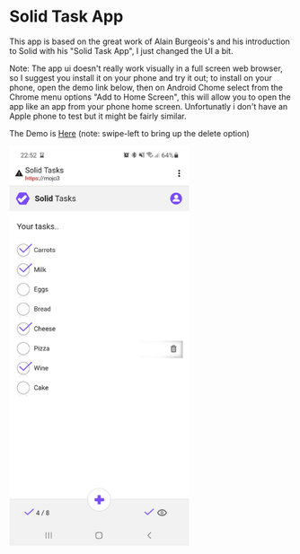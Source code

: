 # Solid Task App

This app is based on the great work of Alain Burgeois's and his introduction to Solid with his "Solid Task App",  I just changed the UI a bit.

Note: The app ui doesn't really work visually in a full screen web browser,  so I suggest you install it on your phone and try it out;  to install on your phone, open the demo link below,  then on Android Chome select from the Chrome menu options "Add to Home Screen",  this will allow you to open the app like an app from your phone home screen. Unfortunatly i don't have an Apple phone to test but it might be fairly similar.

The Demo is [Here](https://julian-cole.github.io/solid-task-app/)  (note: swipe-left to bring up the delete option)

<img src="Screenshot_20220502-225232_Chrome.jpg" alt="alt text" width="320"/>
